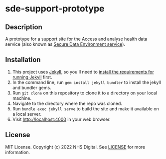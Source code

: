 # sde-support-prototype

## Description

A prototype for a support site for the Access and analyse health data service (also known as [Secure Data Environment service](https://digital.nhs.uk/services/secure-data-environment-service)).

## Installation

1. This project uses [Jekyll](https://jekyllrb.com), so you'll need to [install the requirements for running Jekyll](https://jekyllrb.com/docs/installation/#requirements) first.
2. In the command line, run `gem install jekyll bundler` to install the jekyll and bundler gems.
3. Run `git clone` on this repository to clone it to a directory on your local machine.
4. Navigate to the directory where the repo was cloned.
5. Run `bundle exec jekyll serve` to build the site and make it available on a local server.
6. Visit [http://localhost:4000](http://localhost:4000) in your web browser.

## License

MIT License. Copyright (c) 2022 NHS Digital. See [LICENSE](/LICENSE) for more information.

